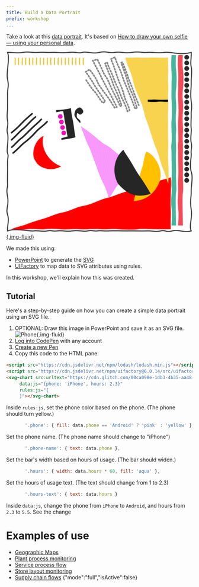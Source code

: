 ```yaml
---
title: Build a Data Portrait
prefix: workshop
...
```


Take a look at this [data portrait](portrait.html). It's based on [How to draw your own selfie — using your personal data](https://ideas.ted.com/how-to-draw-your-own-selfie-using-your-personal-data/).

[![Sample data portrait](sample.svg){.img-fluid}](portrait.html)

We made this using:

- [PowerPoint](https://cdn.glitch.com/00ca098e-1db3-4b35-aa48-6155f65df538%2Fdata-portrait.pptx?v=1623932982031) to generate the
  [SVG](https://cdn.glitch.com/00ca098e-1db3-4b35-aa48-6155f65df538%2Fportrait.svg?v=1623928230671)
- [UIFactory](https://www.npmjs.com/package/uifactory) to map data to SVG attributes using rules.

In this workshop, we'll explain how this was created.

## Tutorial

Here's a step-by-step guide on how you can create a simple data portrait using an SVG file.

1. OPTIONAL: Draw this image in PowerPoint and save it as an SVG file.
   ![Phone](https://cdn.glitch.com/00ca098e-1db3-4b35-aa48-6155f65df538%2Fphone.svg?v=1623937023597){.img-fluid}
2. [Log into CodePen](https://codepen.io/login) with any account
3. [Create a new Pen](https://codepen.io/pen/)
4. Copy this code to the HTML pane:

```html
<script src="https://cdn.jsdelivr.net/npm/lodash/lodash.min.js"></script>
<script src="https://cdn.jsdelivr.net/npm/uifactory@0.0.14/src/uifactory.js" import="@svg-chart"></script>
<svg-chart src:urltext="https://cdn.glitch.com/00ca098e-1db3-4b35-aa48-6155f65df538%2Fphone.svg?v=1623937023597"
     data:js="{phone: 'iPhone', hours: 2.3}"
     rules:js="{
     }"></svg-chart>
```

Inside `rules:js`, set the phone color based on the phone. (The phone should turn yellow.)

```js
       '.phone': { fill: data.phone == 'Android' ? 'pink' : 'yellow' },
```

Set the phone name. (The phone name should change to "iPhone")

```js
       '.phone-name': { text: data.phone },
```

Set the bar's width based on hours of usage. (The bar should widen.)

```js
       '.hours': { width: data.hours * 60, fill: 'aqua' },
```

Set the hours of usage text. (The text should change from 1 to 2.3)

```js
       '.hours-text': { text: data.hours }
```

Inside `data:js`, change the phone from `iPhone` to `Android`, and hours from `2.3` to `5.5`. See the change

# Examples of use

- [Geographic Maps](https://gramener.com/cartogram/)
- [Plant process monitoring](https://gramener.com/processmonitor/monitor)
- [Service process flow](https://gramener.com/servicerequests/)
- [Store layout monitoring](https://gramener.com/store/retail_store_layout)
- [Supply chain flows](https://gramener.com/store/retail_supply_chain)
{"mode":"full","isActive":false}
